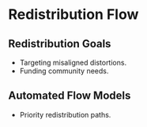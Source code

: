 # Redistribution Flow

## Redistribution Goals

- Targeting misaligned distortions.
- Funding community needs.

## Automated Flow Models

- Priority redistribution paths.